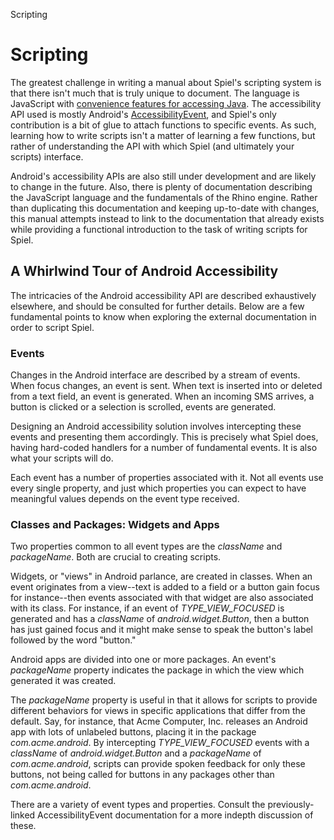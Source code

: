 Scripting

# Scripting

The greatest challenge in writing a manual about Spiel's scripting system is that there isn't much that is truly unique to document. The language is JavaScript with [convenience features for accessing Java](https://developer.mozilla.org/en/Scripting_Java). The accessibility API used is mostly Android's [AccessibilityEvent](http://developer.android.com/reference/android/view/accessibility/AccessibilityEvent.html), and Spiel's only contribution is a bit of glue to attach functions to specific events. As such, learning how to write scripts isn't a matter of learning a few functions, but rather of understanding the API with which Spiel (and ultimately your scripts) interface.

Android's accessibility APIs are also still under development and are likely to change in the future. Also, there is plenty of documentation describing the JavaScript language and the fundamentals of the Rhino engine. Rather than duplicating this documentation and keeping up-to-date with changes, this manual attempts instead to link to the documentation that already exists while providing a functional introduction to the task of writing scripts for Spiel.

## A Whirlwind Tour of Android Accessibility

The intricacies of the Android accessibility API are described exhaustively elsewhere, and should be consulted for further details. Below are a few fundamental points to know when exploring the external documentation in order to script Spiel.

### Events

Changes in the Android interface are described by a stream of events. When focus changes, an event is sent. When text is inserted into or deleted from a text field, an event is generated. When an incoming SMS arrives, a button is clicked or a selection is scrolled, events are generated.

Designing an Android accessibility solution involves intercepting these events and presenting them accordingly. This is precisely what Spiel does, having hard-coded handlers for a number of fundamental events. It is also what your scripts will do.

Each event has a number of properties associated with it. Not all events use every single property, and just which properties you can expect to have meaningful values depends on the event type received.

### Classes and Packages: Widgets and Apps

Two properties common to all event types are the _className_ and _packageName_. Both are crucial to creating scripts.

Widgets, or "views" in Android parlance, are created in classes. When an event originates from a view--text is added to a field or a button gain focus for instance--then events associated with that widget are also associated with its class. For instance, if an event of _TYPE_VIEW_FOCUSED_ is generated and has a _className_ of _android.widget.Button_, then a button has just gained focus and it might make sense to speak the button's label followed by the word "button."

Android apps are divided into one or more packages. An event's _packageName_ property indicates the package in which the view which generated it was created.

The _packageName_ property is useful in that it allows for scripts to provide different behaviors for views in specific applications that differ from the default. Say, for instance, that Acme Computer, Inc. releases an Android app with lots of unlabeled buttons, placing it in the package _com.acme.android_. By intercepting _TYPE_VIEW_FOCUSED_ events with a _className_ of _android.widget.Button_ and a _packageName_ of _com.acme.android_, scripts can provide spoken feedback for only these buttons, not being called for buttons in any packages other than _com.acme.android_.

There are a variety of event types and properties. Consult the previously-linked AccessibilityEvent documentation for a more indepth discussion of these.
